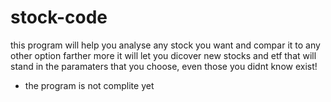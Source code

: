 # stock-code
this program will help you analyse any stock you want and compar it to any other option
farther more it will let you dicover new stocks and etf that will stand in the paramaters that you choose, even those you didnt know exist!

* the program is not complite yet
